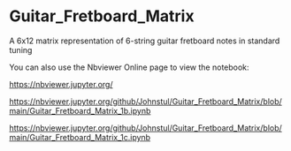 # Guitar_Fretboard_Matrix
A 6x12 matrix representation of 6-string guitar fretboard notes in standard tuning

You can also use the Nbviewer Online page to view the notebook:

https://nbviewer.jupyter.org/

https://nbviewer.jupyter.org/github/Johnstul/Guitar_Fretboard_Matrix/blob/main/Guitar_Fretboard_Matrix_1b.ipynb

https://nbviewer.jupyter.org/github/Johnstul/Guitar_Fretboard_Matrix/blob/main/Guitar_Fretboard_Matrix_1c.ipynb
